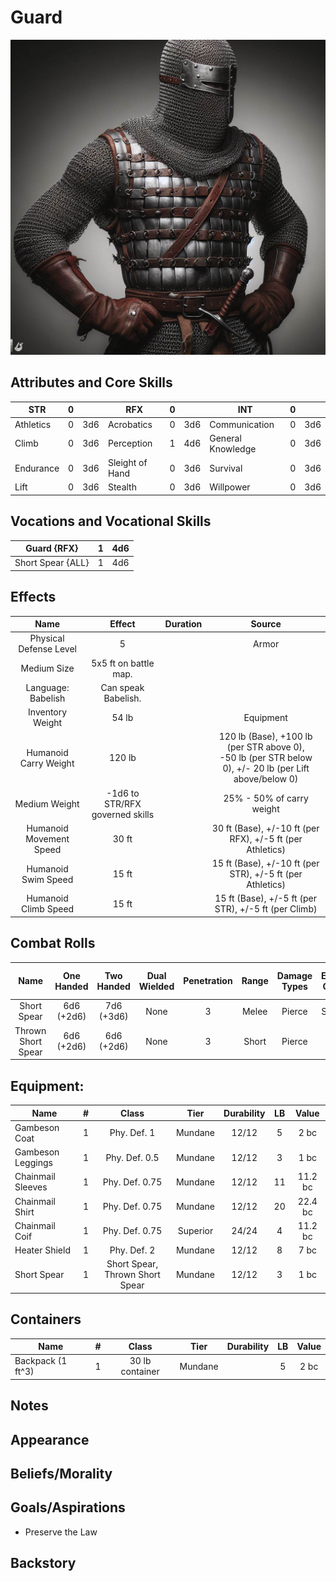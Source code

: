# Guard

![Art](Guard.jpg)

## Attributes and Core Skills

| STR       | 0 |    | RFX             | 0 |    | INT               | 0 |    |
| --------- | :-: | :-: | --------------- | :-: | :-: | ----------------- | :-: | :-: |
| Athletics | 0 | 3d6 | Acrobatics      | 0 | 3d6 | Communication     | 0 | 3d6 |
| Climb     | 0 | 3d6 | Perception      | 1 | 4d6 | General Knowledge | 0 | 3d6 |
| Endurance | 0 | 3d6 | Sleight of Hand | 0 | 3d6 | Survival          | 0 | 3d6 |
| Lift      | 0 | 3d6 | Stealth         | 0 | 3d6 | Willpower         | 0 | 3d6 |

## Vocations and Vocational Skills

| Guard {RFX}        | 1 | 4d6 |
| ------------------ | :-: | :-: |
| Short Spear {ALL} | 1 | 4d6 |

## Effects

|          Name          |             Effect             | Duration |                                                    Source                                                    |
| :---------------------: | :-----------------------------: | :------: | :----------------------------------------------------------------------------------------------------------: |
| Physical Defense Level |                5                |          |                                                    Armor                                                    |
|       Medium Size       |      5x5 ft on battle map.      |          |                                                                                                              |
|   Language: Babelish   |       Can speak Babelish.       |          |                                                                                                              |
|    Inventory Weight    |              54 lb              |          |                                                  Equipment                                                  |
|  Humanoid Carry Weight  |             120 lb             |          | 120 lb (Base), +100 lb (per STR above 0),<br />-50 lb (per STR below 0), +/- 20 lb (per Lift above/below 0) |
|      Medium Weight      | -1d6 to STR/RFX governed skills |          |                                          25% - 50% of carry weight                                          |
| Humanoid Movement Speed |              30 ft              |          |                          30 ft (Base), +/-10 ft (per RFX), +/-5 ft (per Athletics)                          |
|   Humanoid Swim Speed   |              15 ft              |          |                          15 ft (Base), +/-10 ft (per STR), +/-5 ft (per Athletics)                          |
|  Humanoid Climb Speed  |              15 ft              |          |                             15 ft (Base), +/-5 ft (per STR), +/-5 ft (per Climb)                             |

## Combat Rolls

|        Name        | One<br />Handed | Two<br />Handed | Dual<br />Wielded | Penetration | Range | Damage<br />Types | Engageable<br />Opponents | Area Of<br />Effect | Resource<br />Class |
| :----------------: | :-------------: | :-------------: | :---------------: | :---------: | :---: | :---------------: | :-----------------------: | :-----------------: | :-----------------: |
|    Short Spear    | 6d6<br />(+2d6) | 7d6<br />(+3d6) |       None       |      3      | Melee |      Pierce      |        Spear Rapid        |        None        |        None        |
| Thrown Short Spear | 6d6<br />(+2d6) | 6d6<br />(+2d6) |       None       |      3      | Short |      Pierce      |         Standard         |        None        |        None        |

## Equipment:

| Name              | # |              Class              |   Tier   | Durability | LB |  Value  |
| ----------------- | :-: | :-----------------------------: | :------: | :--------: | :-: | :-----: |
| Gambeson Coat     | 1 |           Phy. Def. 1           | Mundane |   12/12   | 5 |  2 bc  |
| Gambeson Leggings | 1 |          Phy. Def. 0.5          | Mundane |   12/12   | 3 |  1 bc  |
| Chainmail Sleeves | 1 |         Phy. Def. 0.75         | Mundane |   12/12   | 11 | 11.2 bc |
| Chainmail Shirt   | 1 |         Phy. Def. 0.75         | Mundane |   12/12   | 20 | 22.4 bc |
| Chainmail Coif    | 1 |         Phy. Def. 0.75         | Superior |   24/24   | 4 | 11.2 bc |
| Heater Shield     | 1 |           Phy. Def. 2           | Mundane |   12/12   | 8 |  7 bc  |
| Short Spear       | 1 | Short Spear, Thrown Short Spear | Mundane |   12/12   | 3 |  1 bc  |

## Containers

| Name              | # |      Class      |  Tier  | Durability | LB | Value |
| ----------------- | :-: | :-------------: | :-----: | :--------: | :-: | :---: |
| Backpack (1 ft^3) | 1 | 30 lb container | Mundane |            | 5 | 2 bc |

## Notes

## Appearance

## Beliefs/Morality

## Goals/Aspirations

- Preserve the Law

## Backstory
